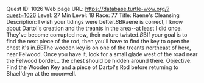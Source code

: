Quest ID: 1026
Web page URL: https://database.turtle-wow.org/?quest=1026
Level: 27
Min Level: 18
Race: 77
Title: Raene's Cleansing
Description: I wish your tidings were better.$B$BRaene is correct, I know about Dartol's creation and the treants in the area--at least I did once. They've become corrupted now, their nature twisted.$B$BIf your goal is to find the next piece of the rod, then you'll have to find the key to open the chest it's in.$B$BThe wooden key is on one of the treants northeast of here, near Felwood. Once you have it, look for a small glade west of the road near the Felwood border... the chest should be hidden around there.
Objective: Find the Wooden Key and a piece of Dartol's Rod before returning to Shael'dryn at the moonwell.
